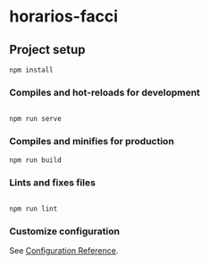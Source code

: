 # horarios-facci

## Project setup

```
npm install

```

### Compiles and hot-reloads for development
```

npm run serve

```

### Compiles and minifies for production
```
npm run build

```

### Lints and fixes files
```

npm run lint
```

### Customize configuration

See [Configuration Reference](https://cli.vuejs.org/config/).
